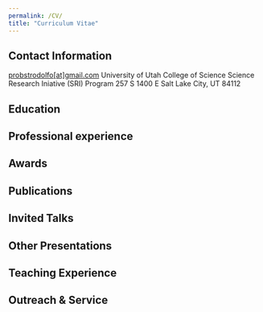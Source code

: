 ```yaml
---
permalink: /CV/
title: "Curriculum Vitae"
---
```


## Contact Information
[probstrodolfo[at]gmail.com](mailto:probstrodolfo@gmail.com)
University of Utah
College of Science
Science Research Iniative (SRI) Program
257 S 1400 E
Salt Lake City, UT 84112

## Education


## Professional experience

## Awards

## Publications 

## Invited Talks

## Other Presentations

## Teaching Experience

## Outreach & Service
